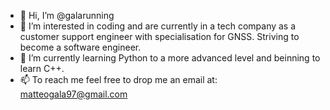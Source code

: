 - 👋 Hi, I’m @galarunning
- 👀 I’m interested in coding and are currently in a tech company as a customer support engineer with specialisation for GNSS. Striving to become a software engineer.
- 🌱 I’m currently learning Python to a more advanced level and beinning to learn C++.
- 📫 To reach me feel free to drop me an email at: matteogala97@gmail.com

<!---
galarunning/galarunning is a ✨ special ✨ repository because its `README.md` (this file) appears on your GitHub profile.
You can click the Preview link to take a look at your changes.
--->
